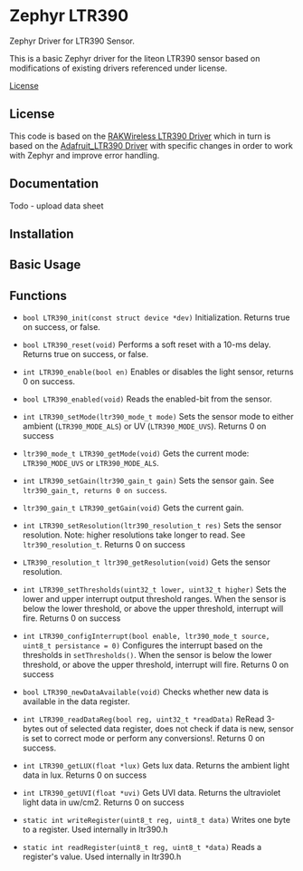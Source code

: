 # Zephyr LTR390
Zephyr Driver for LTR390 Sensor.

This is a basic Zephyr driver for the liteon LTR390 sensor based on modifications of existing drivers referenced under license.

[License](https://github.com/twaymouth/Zephyr_LTR390/edit/main/README.md#license)

## License
This code is based on the [RAKWireless LTR390 Driver](https://github.com/RAKWireless/RAK12019_LTR390/tree/main) which in turn is based on the [Adafruit_LTR390 Driver](https://github.com/adafruit/Adafruit_LTR390) with specific changes in order to work with Zephyr and improve error handling. 
 ## Documentation
Todo - upload data sheet
 ## Installation
 

 ## Basic Usage

 ## Functions

* `bool LTR390_init(const struct device *dev)`
  Initialization. Returns true on success, or false.

* `bool LTR390_reset(void)`
  Performs a soft reset with a 10-ms delay. Returns true on success, or false.

* `int LTR390_enable(bool en)`
  Enables or disables the light sensor, returns 0 on success.

* `bool LTR390_enabled(void)`
  Reads the enabled-bit from the sensor.

* `int LTR390_setMode(ltr390_mode_t mode)`
  Sets the sensor mode to either ambient (`LTR390_MODE_ALS`) or UV (`LTR390_MODE_UVS`). Returns 0 on success

* `ltr390_mode_t LTR390_getMode(void)`
  Gets the current mode: `LTR390_MODE_UVS` or `LTR390_MODE_ALS`.

* `int LTR390_setGain(ltr390_gain_t gain)`
  Sets the sensor gain. See `ltr390_gain_t, returns 0 on success`.

* `ltr390_gain_t LTR390_getGain(void)`
  Gets the current gain.

* `int LTR390_setResolution(ltr390_resolution_t res)`
  Sets the sensor resolution. Note: higher resolutions take longer to read. See `ltr390_resolution_t`. Returns 0 on success

* `LTR390_resolution_t ltr390_getResolution(void)`
  Gets the sensor resolution.

* `int LTR390_setThresholds(uint32_t lower, uint32_t higher)`
  Sets the lower and upper interrupt output threshold ranges. When the sensor is below the lower threshold, or above the upper threshold, interrupt will fire. Returns 0 on success

* `int LTR390_configInterrupt(bool enable, ltr390_mode_t source, uint8_t persistance = 0)`
  Configures the interrupt based on the thresholds in `setThresholds()`. When the sensor is below the lower threshold, or above the upper threshold, interrupt will fire. Returns 0 on success

* `bool LTR390_newDataAvailable(void)`
  Checks whether new data is available in the data register.

* `int LTR390_readDataReg(bool reg, uint32_t *readData)`
  ReRead 3-bytes out of selected data register, does not check if data is new, sensor is set to correct mode or perform any conversions!. Returns 0 on success.

* `int LTR390_getLUX(float *lux)`
  Gets lux data. Returns the ambient light data in lux. Returns 0 on success

* `int LTR390_getUVI(float *uvi)`
  Gets UVI data. Returns the ultraviolet light data in uw/cm2. Returns 0 on success

* `static int writeRegister(uint8_t reg, uint8_t data)`
  Writes one byte to a register. Used internally in ltr390.h

* `static int readRegister(uint8_t reg, uint8_t *data)`
  Reads a register's value. Used internally in ltr390.h
